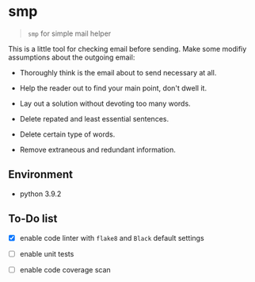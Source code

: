 # smp

> `smp` for simple mail helper

This is a little tool for checking email before sending. Make some modifiy
assumptions about the outgoing email:

- Thoroughly think is the email about to send necessary at all.

- Help the reader out to find your main point, don't dwell it.

- Lay out a solution without devoting too many words.

- Delete repated and least essential sentences.

- Delete certain type of words.

- Remove extraneous and redundant information.

## Environment

- python 3.9.2

## To-Do list

- [x] enable code linter with `flake8` and `Black` default settings

- [ ] enable unit tests

- [ ] enable code coverage scan
